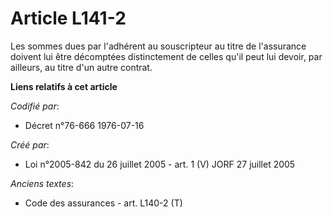 # Article L141-2

Les sommes dues par l'adhérent au souscripteur au titre de l'assurance doivent lui être décomptées distinctement de celles
qu'il peut lui devoir, par ailleurs, au titre d'un autre contrat.

**Liens relatifs à cet article**

_Codifié par_:

  - Décret n°76-666 1976-07-16

_Créé par_:

  - Loi n°2005-842 du 26 juillet 2005 - art. 1 (V) JORF 27 juillet 2005

_Anciens textes_:

  - Code des assurances - art. L140-2 (T)
